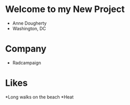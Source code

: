 # Welcome to my New Project

* Anne Dougherty
* Washington, DC

# Company
* Radcampaign

# Likes
*Long walks on the beach
*Heat

